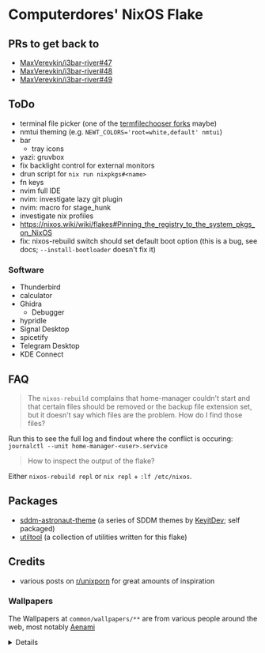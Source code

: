 
# Computerdores' NixOS Flake
## PRs to get back to
- [MaxVerevkin/i3bar-river#47](https://github.com/MaxVerevkin/i3bar-river/pull/47)
- [MaxVerevkin/i3bar-river#48](https://github.com/MaxVerevkin/i3bar-river/pull/48)
- [MaxVerevkin/i3bar-river#49](https://github.com/MaxVerevkin/i3bar-river/pull/49)

## ToDo
- terminal file picker (one of the [termfilechooser forks](https://github.com/hunkyburrito/xdg-desktop-portal-termfilechooser) maybe)
- nmtui theming (e.g. `NEWT_COLORS='root=white,default' nmtui`)
- bar
  - tray icons
- yazi: gruvbox
- fix backlight control for external monitors
- drun script for `nix run nixpkgs#<name>`
- fn keys
- nvim full IDE
- nvim: investigate lazy git plugin
- nvim: macro for stage_hunk
- investigate nix profiles
- https://nixos.wiki/wiki/flakes#Pinning_the_registry_to_the_system_pkgs_on_NixOS
- fix: nixos-rebuild switch should set default boot option (this is a bug, see docs; `--install-bootloader` doesn't fix it)

### Software
- Thunderbird
- calculator
- Ghidra
  - Debugger
- hypridle
- Signal Desktop
- spicetify
- Telegram Desktop
- KDE Connect

## FAQ
> The `nixos-rebuild` complains that home-manager couldn't start and that certain files should be removed or the backup file extension set, but it doesn't say which files are the problem. How do I find those files?

Run this to see the full log and findout where the conflict is occuring:
`journalctl --unit home-manager-<user>.service`

> How to inspect the output of the flake?

Either `nixos-rebuild repl` or `nix repl` + `:lf /etc/nixos`.

## Packages
- [sddm-astronaut-theme](https://github.com/Keyitdev/sddm-astronaut-theme) (a series of SDDM themes by [KeyitDev](https://github.com/Keyitdev); self packaged)
- [utiltool](https://github.com/Computerdores/utiltool) (a collection of utilities written for this flake)

## Credits
- various posts on [r/unixporn](https://www.reddit.com/r/unixporn/) for great amounts of inspiration

### Wallpapers
The Wallpapers at `common/wallpapers/**` are from various people around the web, most notably [Aenami](https://www.artstation.com/aenamiart)
<details>

|               Path               |                                   Artist                                   |
|----------------------------------|----------------------------------------------------------------------------|
| `aenami/*`                       | [Aenami](https://www.artstation.com/aenamiart)                             |
| `abandoned_satellite_dishes.jpg` | [Isaac Yeram Kim](https://www.artstation.com/isaacyeramkim)                |
| `escaping_the_well.jpg`          | N/A                                                                        |
| `fedex_cargo_ship.jpg`           | [Plumm](https://www.humanart.cz/portfolio/Plumm)                           |
| `ghost_in_the_shell.jpg`         | N/A                                                                        |
| `the_neon_shallows.png`          | [Leiko](https://www.deviantart.com/leikoi/art/The-Neon-Shallows-823330548) |
| `the_wormworld_saga_edited.jpg`  | [Daniel Lieske](https://daniellieske.artstation.com/)                      |

If you know the artist for one of the wallpapers where it says "N/A", please let me know!
</details>
